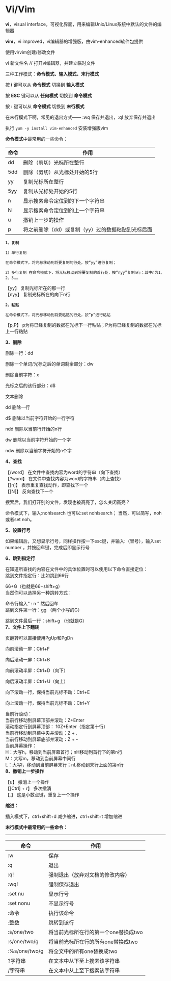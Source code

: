 # Vi/Vim

**vi**，visual interface，可视化界面，用来编辑Unix/Linux系统中默认的文件的编辑器

**vim**，vi improved，vi编辑器的增强版，由vim-enhanced软件包提供



使用vi/vim创建/修改文件

&#x20;   vi  新文件名          // 打开vi编辑器，并建立临时文件

&#x20;   三种工作模式：**命令模式、输入模式、末行模式**

&#x20;   按 **i** 键可以从 **命令模式** 切换到 **输入模式**

&#x20;   按 **ESC** 键可以从 **任何模式** 切换到 **命令模式**

&#x20;   按 **:** 键可以从 **命令模式** 切换到 **末行模式**

&#x20;   在末行模式下啊，常见的退出方式—— :wq 保存并退出，:q! 放弃保存并退出



执行 `yum -y install vim-enhanced` 安装增强版vim



**命令模式**中最常用的一些命令：

| 命令  | 作用                          |
| --- | --------------------------- |
| dd  | 删除（剪切）光标所在整行                |
| 5dd | 删除（剪切）从光标处开始的5行             |
| yy  | 复制光标所在整行                    |
| 5yy | 复制从光标处开始的5行                 |
| n   | 显示搜索命令定位到的下一个字符串            |
| N   | 显示搜索命令定位到的上一个字符串            |
| u   | 撤销上一步的操作                    |
| p   | 将之前删除（dd）或复制（yy）过的数据粘贴到光标后面 |

**`1、复制`**

`1）单行复制`

`在命令模式下，将光标移动到将要复制的行处，按“yy”进行复制；`

`2）多行复制 在命令模式下，将光标移动到将要复制的首行处，按“nyy”复制n行；其中n为1、2、3……`

【yy】 复制光标所在的那一行\
【nyy】 复制光标所在的向下n行

**`2、粘贴`**

`在命令模式下，将光标移动到将要粘贴的行处，按“p”进行粘贴`

【p,P】 p为将已经复制的数据在光标下一行粘贴；P为将已经复制的数据在光标上一行粘贴

**3、删除**

删除一行：dd

删除一个单词/光标之后的单词剩余部分：dw

删除当前字符：x

光标之后的该行部分：d$

文本删除

dd 删除一行

d$ 删除以当前字符开始的一行字符

ndd 删除以当前行开始的n行

dw 删除以当前字符开始的一个字

ndw 删除以当前字符开始的n个字

**4、查找**

【/word】 在文件中查找内容为word的字符串（向下查找）\
【?word】 在文件中查找内容为word的字符串（向上查找）\
【\[n]】 表示重复查找动作，即查找下一个\
【\[N]】 反向查找下一个

搜索后，我们打开别的文件，发现也被高亮了，怎么关闭高亮？

命令模式下，输入:nohlsearch  也可以:set nohlsearch； 当然，可以简写，noh或者set noh。

**5、设置行号**

如果编辑后，又想显示行号，同样操作按一下esc键，并输入:（冒号），输入set number    ，并按回车键，完成后即显示行号

**6、跳到指定行**

在知道所查找的内容在文件中的具体位置时可以使用以下命令直接定位：\
跳到文件指定行：比如跳到66行

66+G（也就是66+shift+g）\
当然你可以选择另一种跳转方式：

命令行输入“ : n ” 然后回车\
跳到文件第一行：gg （两个小写的G）

跳到文件最后一行：shift+g （也就是G）\
**7、文件上下翻转**

页翻转可以直接使用PgUp和PgDn

向前滚动一屏：Ctrl+F

向后滚动一屏：Ctrl+B

向前滚动半屏：Ctrl+D（向下）

向后滚动半屏：Ctrl+U（向上）

向下滚动一行，保持当前光标不动：Ctrl+E

向上滚动一行，保持当前光标不动：Ctrl+Y

当前行滚动：\
当前行移动到屏幕顶部并滚动：Z+Enter\
滚动指定行到屏幕顶部： 10Z+Enter（指定第十行）\
当前行移动到屏幕中央并滚动：Z + .\
当前行移动到屏幕底部并滚动：Z + -\
当前屏幕操作：\
H：大写h，移动到当前屏幕首行；nH移动到首行下的第n行\
M：大写m，移动到当前屏幕中间行\
L：大写l，移动到当前屏幕末行；nL移动到末行上面的第n行\
**8、撤销上一步操作**

【u】 撤消上一个操作\
【\[Ctrl] + r】 多次撤消\
【.】 这是小数点键，重复上一个操作

&#x20; **缩进：**

&#x20; 插入模式下，ctrl+shift+d 减少缩进，ctrl+shift+t 增加缩进



**末行模式中最常用的一些命令：**

****

| 命令            | 作用                    |
| ------------- | --------------------- |
| :w            | 保存                    |
| :q            | 退出                    |
| :q!           | 强制退出（放弃对文档的修改内容）      |
| :wq!          | 强制保存退出                |
| :set nu       | 显示行号                  |
| :set nonu     | 不显示行号                 |
| :命令           | 执行该命令                 |
| :整数           | 跳转到该行                 |
| :s/one/two    | 将当前光标所在行的第一个one替换成two |
| :s/one/two/g  | 将当前光标所在行的所有one替换成two  |
| :%s/one/two/g | 将全文中的所有one替换成two      |
| ?字符串          | 在文本中从下至上搜索该字符串        |
| /字符串          | 在文本中从上至下搜索该字符串        |
